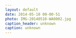 ```yaml
---
layout: default
date: 2014-05-10 00-00-51
photo: IMG-20140510-WA0002.jpg
caption_header: unknown
caption: unknown
---
```

